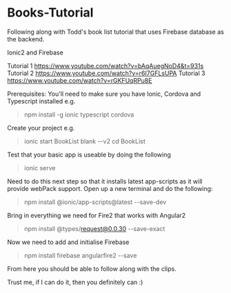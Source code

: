 # Books-Tutorial
Following along with Todd's book list tutorial that uses Firebase database as the backend.

Ionic2 and Firebase

Tutorial 1 https://www.youtube.com/watch?v=bAqAuegNoD4&t=931s
Tutorial 2 https://www.youtube.com/watch?v=r6I7GFLsUPA
Tutorial 3 https://www.youtube.com/watch?v=rGKFUqRPu8E

Prerequisites:
You'll need to make sure you have Ionic, Cordova and Typescript installed e.g.
> npm install -g ionic typescript cordova

Create your project e.g.
> ionic start BookList blank --v2
> cd BookList

Test that your basic app is useable by doing the following
> ionic serve

Need to do this next step so that it installs latest app-scripts as it will provide webPack support. Open up a new terminal and do the following:
> npm install @ionic/app-scripts@latest --save-dev

Bring in everything we need for Fire2 that works with Angular2
> npm install @types/request@0.0.30 --save-exact

Now we need to add and initialise Firebase
> npm install firebase angularfire2 --save

From here you should be able to follow along with the clips.

Trust me, if I can do it, then you definitely can :)
